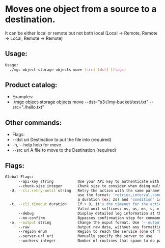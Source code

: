 # Moves one object from a source to a destination.
It can be either local or remote but not both local (Local -> Remote, Remote -> Local, Remote -> Remote)

## Usage:
```bash
Usage:
  ./mgc object-storage objects move [src] [dst] [flags]
```

## Product catalog:
- Examples:
- ./mgc object-storage objects move --dst="s3://my-bucket/test.txt" --src="./hello.txt"

## Other commands:
- Flags:
- --dst uri   Destination to put the file into (required)
- -h, --help      help for move
- --src uri   A file to move to the Destination (required)

## Flags:
```bash
Global Flags:
      --api-key string           Use your API key to authenticate with the API
      --chunk-size integer       Chunk size to consider when doing multipart requests. Specified in Mb (range: 8 - 5120) (default 8)
  -U, --cli.retry-until string   Retry the action with the same parameters until the given condition is met. The flag parameters
                                 use the format: 'retries,interval,condition', where 'retries' is a positive integer, 'interval' is
                                 a duration (ex: 2s) and 'condition' is a 'engine=value' pair such as "jsonpath=expression"
  -t, --cli.timeout duration     If > 0, it's the timeout for the action execution. It's specified as numbers and unit suffix.
                                 Valid unit suffixes: ns, us, ms, s, m and h. Examples: 300ms, 1m30s
      --debug                    Display detailed log information at the debug level
      --no-confirm               Bypasses confirmation step for commands that ask a confirmation from the user
  -o, --output string            Change the ouput format. Use '--output=help' to know more details. (default "yaml")
      --raw                      Output raw data, without any formatting or coloring
      --region enum              Region to reach the service (one of "br-mgl1", "br-ne1" or "br-se1") (default "br-se1")
      --server-url uri           Manually specify the server to use
      --workers integer          Number of routines that spawn to do parallel operations within object_storage (min: 1) (default 5)
```

